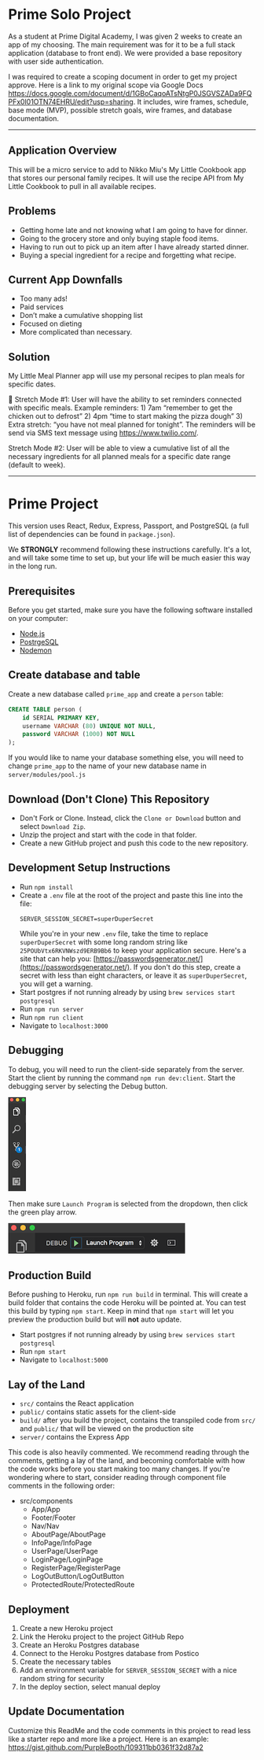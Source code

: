 # Prime Solo Project
As a student at Prime Digital Academy, I was given 2 weeks to create an app of my choosing. The main requirement was for it to be a full stack application (database to front end). We were provided a base repository with user side authentication.  

I was required to create a scoping document in order to get my project approve. Here is a link to my original scope via Google Docs https://docs.google.com/document/d/1GBoCaqoATsNtgP0JSGVSZADa9FQPFx0l01OTN74EHRU/edit?usp=sharing.
It includes, wire frames, schedule, base mode (MVP), possible stretch goals, wire frames, and database documentation. 

---

## Application Overview

This will be a micro service to add to Nikko Miu's My Little Cookbook app that stores our personal family recipes. It will use the recipe API from My Little Cookbook to pull in all available recipes. 

## Problems
- Getting home late and not knowing what I am going to have for dinner.
- Going to the grocery store and only buying staple food items.
- Having to run out to pick up an item after I have already started dinner.
- Buying a special ingredient for a recipe and forgetting what recipe.

## Current App Downfalls
- Too many ads!
- Paid services 
- Don’t make a cumulative shopping list
- Focused on dieting
- More complicated than necessary.

## Solution
My Little Meal Planner app will use my personal recipes to plan meals for specific dates. 


Stretch Mode #1: 
User will have the ability to set reminders connected with specific meals. Example reminders: 1) 7am “remember to get the chicken out to defrost”  2) 4pm “time to start making the pizza dough” 3) Extra stretch: “you have not meal planned for tonight”.  The reminders will be send via SMS text message using https://www.twilio.com/. 

Stretch Mode #2: 
User will be able to view a cumulative list of all the necessary ingredients for all planned meals for a specific date range (default to week). 



---

# Prime Project
This version uses React, Redux, Express, Passport, and PostgreSQL (a full list of dependencies can be found in `package.json`).

We **STRONGLY** recommend following these instructions carefully. It's a lot, and will take some time to set up, but your life will be much easier this way in the long run.

## Prerequisites

Before you get started, make sure you have the following software installed on your computer:

- [Node.js](https://nodejs.org/en/)
- [PostrgeSQL](https://www.postgresql.org/)
- [Nodemon](https://nodemon.io/)

## Create database and table

Create a new database called `prime_app` and create a `person` table:

```SQL
CREATE TABLE person (
    id SERIAL PRIMARY KEY,
    username VARCHAR (80) UNIQUE NOT NULL,
    password VARCHAR (1000) NOT NULL
);
```

If you would like to name your database something else, you will need to change `prime_app` to the name of your new database name in `server/modules/pool.js`

## Download (Don't Clone) This Repository

* Don't Fork or Clone. Instead, click the `Clone or Download` button and select `Download Zip`.
* Unzip the project and start with the code in that folder.
* Create a new GitHub project and push this code to the new repository.

## Development Setup Instructions

* Run `npm install`
* Create a `.env` file at the root of the project and paste this line into the file:
    ```
    SERVER_SESSION_SECRET=superDuperSecret
    ```
    While you're in your new `.env` file, take the time to replace `superDuperSecret` with some long random string like `25POUbVtx6RKVNWszd9ERB9Bb6` to keep your application secure. Here's a site that can help you: [https://passwordsgenerator.net/](https://passwordsgenerator.net/). If you don't do this step, create a secret with less than eight characters, or leave it as `superDuperSecret`, you will get a warning.
* Start postgres if not running already by using `brew services start postgresql`
* Run `npm run server`
* Run `npm run client`
* Navigate to `localhost:3000`

## Debugging

To debug, you will need to run the client-side separately from the server. Start the client by running the command `npm run dev:client`. Start the debugging server by selecting the Debug button.

![VSCode Toolbar](documentation/images/vscode-toolbar.png)

Then make sure `Launch Program` is selected from the dropdown, then click the green play arrow.

![VSCode Debug Bar](documentation/images/vscode-debug-bar.png)


## Production Build

Before pushing to Heroku, run `npm run build` in terminal. This will create a build folder that contains the code Heroku will be pointed at. You can test this build by typing `npm start`. Keep in mind that `npm start` will let you preview the production build but will **not** auto update.

* Start postgres if not running already by using `brew services start postgresql`
* Run `npm start`
* Navigate to `localhost:5000`

## Lay of the Land

* `src/` contains the React application
* `public/` contains static assets for the client-side
* `build/` after you build the project, contains the transpiled code from `src/` and `public/` that will be viewed on the production site
* `server/` contains the Express App

This code is also heavily commented. We recommend reading through the comments, getting a lay of the land, and becoming comfortable with how the code works before you start making too many changes. If you're wondering where to start, consider reading through component file comments in the following order:

* src/components
  * App/App
  * Footer/Footer
  * Nav/Nav
  * AboutPage/AboutPage
  * InfoPage/InfoPage
  * UserPage/UserPage
  * LoginPage/LoginPage
  * RegisterPage/RegisterPage
  * LogOutButton/LogOutButton
  * ProtectedRoute/ProtectedRoute

## Deployment

1. Create a new Heroku project
1. Link the Heroku project to the project GitHub Repo
1. Create an Heroku Postgres database
1. Connect to the Heroku Postgres database from Postico
1. Create the necessary tables
1. Add an environment variable for `SERVER_SESSION_SECRET` with a nice random string for security
1. In the deploy section, select manual deploy

## Update Documentation

Customize this ReadMe and the code comments in this project to read less like a starter repo and more like a project. Here is an example: https://gist.github.com/PurpleBooth/109311bb0361f32d87a2
